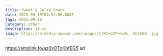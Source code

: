 ```yaml
---
title: Sweet & Salty Snack
date: 2025-09-18T04:51:06.004Z
tags: 2025-09-18
Category: other
description: 11.xx
image: https://m.media-amazon.com/images/I/81+pUY+GxvL._SL1500_.jpg
---
```

https://amzlink.to/az0vOToKbfEG5 ad